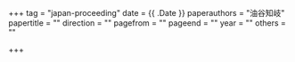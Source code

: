 +++
tag = "japan-proceeding"
date = {{ .Date }}
paperauthors = "油谷知岐"
papertitle = ""
direction = ""
pagefrom = ""
pageend = ""
year = ""
others = ""

+++
